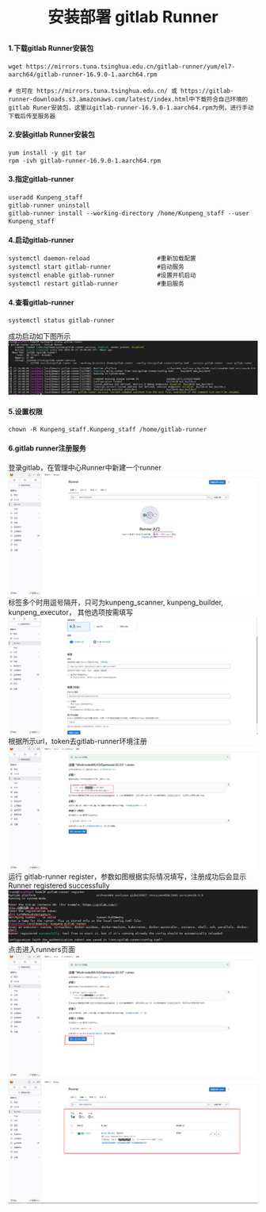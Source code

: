 <p style="text-align: center;font-size: 32px">
<strong>安装部署 gitlab Runner</strong>
</p>

#### 1.下载gitlab Runner安装包

```
wget https://mirrors.tuna.tsinghua.edu.cn/gitlab-runner/yum/el7-aarch64/gitlab-runner-16.9.0-1.aarch64.rpm

# 也可在 https://mirrors.tuna.tsinghua.edu.cn/ 或 https://gitlab-runner-downloads.s3.amazonaws.com/latest/index.html中下载符合自己环境的gitlab Runer安装包，这里以gitlab-runner-16.9.0-1.aarch64.rpm为例，进行手动下载后传至服务器
```

#### 2.安装gitlab Runner安装包

```
yum install -y git tar 
rpm -ivh gitlab-runner-16.9.0-1.aarch64.rpm
```
#### 3.指定gitlab-runner

```
useradd Kunpeng_staff
gitlab-runner uninstall
gitlab-runner install --working-directory /home/Kunpeng_staff --user Kunpeng_staff

```
#### 4.启动gitlab-runner


```
systemctl daemon-reload                   #重新加载配置
systemctl start gitlab-runner             #启动服务
systemctl enable gitlab-runner            #设置开机启动
systemctl restart gitlab-runner           #重启服务
```
#### 4.查看gitlab-runner

```
systemctl status gitlab-runner
```
成功启动如下图所示
![](./gitlab/gitlab-runner启动.PNG) 

#### 5.设置权限

```
chown -R Kunpeng_staff.Kunpeng_staff /home/gitlab-runner
```
#### 6.gitlab runner注册服务
登录gitlab，在管理中心Runner中新建一个runner
![](./gitlab/注册02.PNG) 
标签多个时用逗号隔开，只可为kunpeng_scanner, kunpeng_builder, kunpeng_executor，
其他选项按需填写
![](./gitlab/注册03.PNG) 
根据所示url，token去gitlab-runner环境注册
![](./gitlab/注册06.PNG) 
运行 gitlab-runner register，参数如图根据实际情况填写，注册成功后会显示Runner registered successfully
![](./gitlab/注册07.PNG) 
点击进入runners页面
![](./gitlab/注册09.PNG) 
![](./gitlab/注册10.PNG) 
